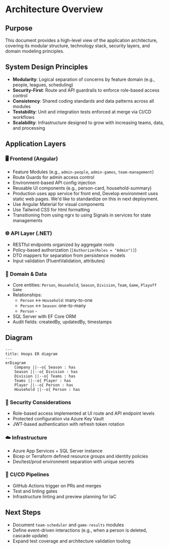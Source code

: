 # Architecture Overview

## Purpose

This document provides a high-level view of the application architecture, covering its modular structure, technology stack, security layers, and domain modeling principles.

## System Design Principles

- **Modularity**: Logical separation of concerns by feature domain (e.g., people, leagues, scheduling)
- **Security-First**: Route and API guardrails to enforce role-based access control
- **Consistency**: Shared coding standards and data patterns across all modules
- **Testability**: Unit and integration tests enforced at merge via CI/CD workflows
- **Scalability**: Infrastructure designed to grow with increasing teams, data, and processing

## Application Layers

### 🖥️ Frontend (Angular)

- Feature Modules (e.g., `admin-people`, `admin-games`, `team-management`)
- Route Guards for admin access control
- Environment-based API config injection
- Reusable UI components (e.g., person-card, household-summary)
- Production uses app service for front end, Develop environment uses static web pages. We'd like to standardize on this in next deployment.
- Use Angular Material for visual components
- Use Tailwind CSS for html formatting
- Transitioning from using ngrx to using Signals in services for state managements

### 🌐 API Layer (.NET)

- RESTful endpoints organized by aggregate roots
- Policy-based authorization (`[Authorize(Roles = "Admin")]`)
- DTO mappers for separation from persistence models
- Input validation (FluentValidation, attributes)

### 🧠 Domain & Data

- Core entities: `Person`, `Household`, `Season`, `Division`, `Team`, `Game`, `Playoff Game`
- Relationships:
  - `Person` ↔ `Household`: many-to-one
  - `Person` ↔ `Season`: one-to-many
  - `Person` - 
- SQL Server with EF Core ORM
- Audit fields: createdBy, updatedBy, timestamps

## Diagram

```mermaid
---
title: Hoops ER diagram
---
erDiagram
    Company ||--o{ Season : has
    Season ||--o{ Division : has
    Division ||--o{ Teams : has
    Teams ||--o{ Player : has
    Player ||--o{ Person : has
    Household ||--o{ Person : has

```

### 🔐 Security Considerations

- Role-based access implemented at UI route and API endpoint levels
- Protected configuration via Azure Key Vault
- JWT-based authentication with refresh token rotation

### ☁️ Infrastructure

- Azure App Services + SQL Server instance
- Bicep or Terraform defined resource groups and identity policies
- Dev/test/prod environment separation with unique secrets

### 🔄 CI/CD Pipelines

- GitHub Actions trigger on PRs and merges
- Test and linting gates
- Infrastructure linting and preview planning for IaC

## Next Steps

- Document `team-scheduler` and `game-results` modules
- Define event-driven interactions (e.g., when a person is deleted, cascade update)
- Expand test coverage and architecture validation tooling
